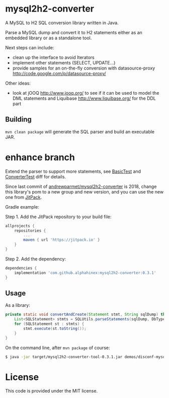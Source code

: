 mysql2h2-converter
==================

A MySQL to H2 SQL conversion library written in Java.

Parse a MySQL dump and convert it to H2 statements either as an embedded library or as a standalone tool.

Next steps can include:
- clean up the interface to avoid Iterators
- implement other statements (SELECT, UPDATE...)
- provide samples for an on-the-fly conversion with datasource-proxy http://code.google.com/p/datasource-proxy/

Other ideas:
- look at jOOQ http://www.jooq.org/ to see if it can be used to model the DML statements and Liquibase http://www.liquibase.org/
  for the DDL part

## Building
`mvn clean package` will generate the SQL parser and build an executable JAR.

enhance branch
==============

Extend the parser to support more statements, 
see [BasicTest](https://github.com/andrewparmet/mysql2h2-converter/compare/master...AlphaHinex:enhance#diff-a52f2fd0635da9198c242298886513d39618b23312da907507eb4564f28edbcc) 
and [ConverterTest](https://github.com/andrewparmet/mysql2h2-converter/compare/master...AlphaHinex:enhance#diff-0eddb917bf0ff570f500de95243b515a22f943a118fe3aefc1edc3714ffb42db) diff for details.

Since last commit of [andrewparmet/mysql2h2-converter](https://github.com/andrewparmet/mysql2h2-converter) is 2018, 
change this library's pom to a new group and new version, 
and you can use the new one from [JitPack](https://jitpack.io/). 

Gradle example:

Step 1. Add the JitPack repository to your build file:
```gradle
allprojects {
    repositories {
        ...
        maven { url 'https://jitpack.io' }
    }
}
```

Step 2. Add the dependency:
```gradle
dependencies {
    implementation 'com.github.alphahinex:mysql2h2-converter:0.3.1'
}
```

## Usage

As a library:
``` java
private static void convertAndCreate(Statement stmt, String sqlDump) throws SQLException, ParseException {
    List<SQLStatement> stmts = SQLUtils.parseStatements(sqlDump, DbType.mysql, SQLParserFeature.MySQLSupportStandardComment);
    for (SQLStatement st : stmts) {
        stmt.execute(st.toString());
    }
}
```

On the command line, after `mvn package` of course:

``` bash
$ java -jar target/mysql2h2-converter-tool-0.3.1.jar demos/disconf-mysql.sql > disconf-h2.sql
```

License
=======
This code is provided under the MIT license.
